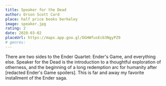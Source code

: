 ```yaml
---
title: Speaker for the Dead
author: Orson Scott Card
place: half price books berkeley
image: speaker.jpg
rating: 2
date: 2020-03-02
placeUrl: https://maps.app.goo.gl/DGHWfusEcb3NgyPZ9
# genres:
---
```


There are two sides to the Ender Quartet: Ender's Game, and everything else. Speaker for the Dead is the introduction to a thoughtful exploration of otherness, and the beginning of a long redemption arc for humanity after [redacted Ender's Game spoilers]. This is far and away my favorite installment of the Ender saga.
